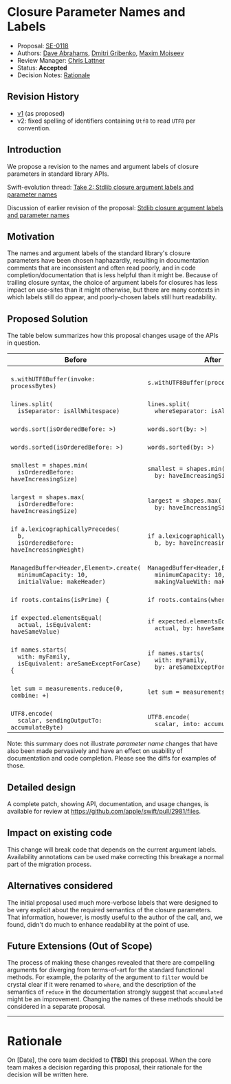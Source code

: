 # Closure Parameter Names and Labels

* Proposal: [SE-0118](0118-closure-parameter-names-and-labels.md)
* Authors: [Dave Abrahams](https://github.com/dabrahams), [Dmitri Gribenko](https://github.com/gribozavr), [Maxim Moiseev](https://github.com/moiseev)
* Review Manager: [Chris Lattner](http://github.com/lattner)
* Status: **Accepted**
* Decision Notes: [Rationale](https://lists.swift.org/pipermail/swift-evolution-announce/2016-July/000230.html)

## Revision History

- [v1](https://github.com/apple/swift-evolution/blob/ae4a55ab217cc9755004cbf2b29db24e28645d15/proposals/0118-closure-parameter-names-and-labels.md) (as proposed)
- v2: fixed spelling of identifiers containing `Utf8` to read `UTF8` per convention.

## Introduction

We propose a revision to the names and argument labels of closure
parameters in standard library APIs.

Swift-evolution thread:
[Take 2: Stdlib closure argument labels and parameter names](https://lists.swift.org/pipermail/swift-evolution/Week-of-Mon-20160627/022612.html)

Discussion of earlier revision of the proposal:
[Stdlib closure argument labels and parameter names](https://lists.swift.org/pipermail/swift-evolution/Week-of-Mon-20160620/021470.html)

## Motivation

The names and argument labels of the standard library's closure
parameters have been chosen haphazardly, resulting in documentation
comments that are inconsistent and often read poorly, and in code
completion/documentation that is less helpful than it might be.
Because of trailing closure syntax, the choice of argument labels for
closures has less impact on use-sites than it might otherwise, but
there are many contexts in which labels still do appear, and
poorly-chosen labels still hurt readability.

## Proposed Solution

The table below summarizes how this proposal changes usage of the APIs
in question.

Before | After
-------|------
<br/>`s.withUTF8Buffer(invoke: processBytes)`|<br/>`s.withUTF8Buffer(processBytes)`|
<br/>`lines.split(`<br/>`  isSeparator: isAllWhitespace)`|<br/>`lines.split(`<br/>`  whereSeparator: isAllWhitespace)`|
<br/>`words.sort(isOrderedBefore: >)`|<br/>`words.sort(by: >)`|
<br/>`words.sorted(isOrderedBefore: >)`|<br/>`words.sorted(by: >)`|
<br/>`smallest = shapes.min(`<br/>`  isOrderedBefore: haveIncreasingSize)`|<br/>`smallest = shapes.min(`<br/>`  by: haveIncreasingSize)`|
<br/>`largest = shapes.max(`<br/>`  isOrderedBefore: haveIncreasingSize)`|<br/>`largest = shapes.max(`<br/>`  by: haveIncreasingSize)`|
<br/>`if a.lexicographicallyPrecedes(`<br/>`  b,`<br/>`  isOrderedBefore: haveIncreasingWeight)`|<br/>`if a.lexicographicallyPrecedes(`<br/>`  b, by: haveIncreasingWeight)`|
<br/>`ManagedBuffer<Header,Element>.create(`<br/>`  minimumCapacity: 10,`<br/>`  initialValue: makeHeader)`|<br/>`ManagedBuffer<Header,Element>.create(`<br/>`  minimumCapacity: 10,`<br/>`  makingValueWith: makeHeader)`|
<br/>`if roots.contains(isPrime) {`|<br/>`if roots.contains(where: isPrime) {`|
<br/>`if expected.elementsEqual(`<br/>`  actual, isEquivalent: haveSameValue)`|<br/>`if expected.elementsEqual(`<br/>`  actual, by: haveSameValue)`|
<br/>`if names.starts(`<br/>`  with: myFamily,`<br/>`  isEquivalent: areSameExceptForCase) {`|<br/>`if names.starts(`<br/>`  with: myFamily,`<br/>`  by: areSameExceptForCase) {`|
<br/>`let sum = measurements.reduce(0, combine: +)`|<br/>`let sum = measurements.reduce(0, +)`|
<br/>`UTF8.encode(`<br/>`  scalar, sendingOutputTo: accumulateByte)`|<br/>`UTF8.encode(`<br/>`  scalar, into: accumulateByte)`|

Note: this summary does not illustrate *parameter name* changes that
have also been made pervasively and have an effect on usability of
documentation and code completion.  Please see the diffs for examples
of those.

## Detailed design

A complete patch, showing API, documentation, and usage changes, is
available for review at
https://github.com/apple/swift/pull/2981/files.

## Impact on existing code

This change will break code that depends on the current argument
labels.  Availability annotations can be used make correcting this
breakage a normal part of the migration process.

## Alternatives considered

The initial proposal used much more-verbose labels that were designed
to be very explicit about the required semantics of the closure
parameters.  That information, however, is mostly useful to the author
of the call, and, we found, didn't do much to enhance readability at
the point of use.

## Future Extensions (Out of Scope)

The process of making these changes revealed that there are compelling
arguments for diverging from terms-of-art for the standard functional
methods. For example, the polarity of the argument to `filter` would
be crystal clear if it were renamed to `where`, and the description of
the semantics of `reduce` in the documentation strongly suggest that
`accumulated` might be an improvement.  Changing the names of these
methods should be considered in a separate proposal.

-------------------------------------------------------------------------------

# Rationale

On [Date], the core team decided to **(TBD)** this proposal.
When the core team makes a decision regarding this proposal,
their rationale for the decision will be written here.
